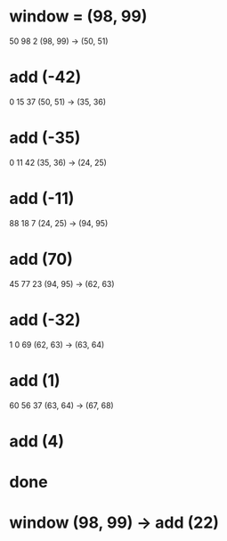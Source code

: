 # window = (98, 99)
50 98 2 (98, 99) -> (50, 51) 
# add (-42)
0 15 37 (50, 51) -> (35, 36)
# add (-35)
0 11 42 (35, 36) -> (24, 25)
# add (-11)
88 18 7 (24, 25) -> (94, 95)
# add (70)
45 77 23 (94, 95) -> (62, 63)
# add (-32)
1 0 69 (62, 63) -> (63, 64)
# add (1)
60 56 37 (63, 64) -> (67, 68)
# add (4)

# done 
# window (98, 99) -> add (22)
